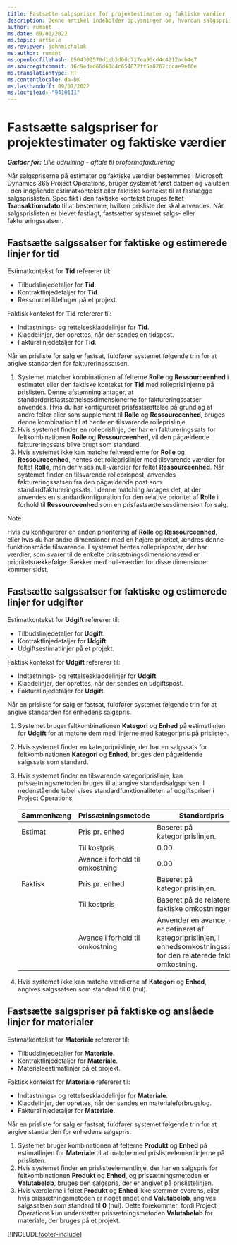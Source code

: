 ```yaml
---
title: Fastsætte salgspriser for projektestimater og faktiske værdier
description: Denne artikel indeholder oplysninger om, hvordan salgspriser til projektestimater og faktiske værdier fastlægges.
author: rumant
ms.date: 09/01/2022
ms.topic: article
ms.reviewer: johnmichalak
ms.author: rumant
ms.openlocfilehash: 6504302578d1eb3d00c717ea93cd4c4212acb4e7
ms.sourcegitcommit: 16c9eded66d60d4c654872ff5a0267cccae9ef0e
ms.translationtype: HT
ms.contentlocale: da-DK
ms.lasthandoff: 09/07/2022
ms.locfileid: "9410111"
---
```

# <a name="determine-sales-prices-for-project-estimates-and-actuals"></a>Fastsætte salgspriser for projektestimater og faktiske værdier

_**Gælder for:** Lille udrulning - aftale til proformafakturering_

Når salgspriserne på estimater og faktiske værdier bestemmes i Microsoft Dynamics 365 Project Operations, bruger systemet først datoen og valutaen i den indgående estimatkontekst eller faktiske kontekst til at fastlægge salgsprislisten. Specifikt i den faktiske kontekst bruges feltet **Transaktionsdato** til at bestemme, hvilken prisliste der skal anvendes. Når salgsprislisten er blevet fastlagt, fastsætter systemet salgs- eller faktureringssatsen.

## <a name="determining-sales-rates-on-actual-and-estimate-lines-for-time"></a>Fastsætte salgssatser for faktiske og estimerede linjer for tid

Estimatkontekst for **Tid** refererer til:

- Tilbudslinjedetaljer for **Tid**.
- Kontraktlinjedetaljer for **Tid**.
- Ressourcetildelinger på et projekt.

Faktisk kontekst for **Tid** refererer til:

- Indtastnings- og rettelseskladdelinjer for **Tid**.
- Kladdelinjer, der oprettes, når der sendes en tidspost.
- Fakturalinjedetaljer for **Tid**. 

Når en prisliste for salg er fastsat, fuldfører systemet følgende trin for at angive standarden for faktureringssatsen.

1. Systemet matcher kombinationen af felterne **Rolle** og **Ressourceenhed** i estimatet eller den faktiske kontekst for **Tid** med rolleprislinjerne på prislisten. Denne afstemning antager, at standardprisfastsættelsesdimensionerne for faktureringssatser anvendes. Hvis du har konfigureret prisfastsættelse på grundlag af andre felter eller som supplement til **Rolle** og **Ressourceenhed**, bruges denne kombination til at hente en tilsvarende rolleprislinje.
1. Hvis systemet finder en rolleprislinje, der har en faktureringssats for feltkombinationen **Rolle** og **Ressourceenhed**, vil den pågældende faktureringssats blive brugt som standard.
1. Hvis systemet ikke kan matche feltværdierne for **Rolle** og **Ressourceenhed**, hentes det rolleprislinjer med tilsvarende værdier for feltet **Rolle**, men der vises null-værdier for feltet **Ressourceenhed**. Når systemet finder en tilsvarende rolleprispost, anvendes faktureringssatsen fra den pågældende post som standardfaktureringssats. I denne matching antages det, at der anvendes en standardkonfiguration for den relative prioritet af **Rolle** i forhold til **Ressourceenhed** som en prisfastsættelsesdimension for salg.

> [!NOTE]
> Hvis du konfigurerer en anden prioritering af **Rolle** og **Ressourceenhed**, eller hvis du har andre dimensioner med en højere prioritet, ændres denne funktionsmåde tilsvarende. I systemet hentes rolleprisposter, der har værdier, som svarer til de enkelte prissætningsdimensionsværdier i prioritetsrækkefølge. Rækker med null-værdier for disse dimensioner kommer sidst.

## <a name="determining-sales-rates-on-actual-and-estimate-lines-for-expense"></a>Fastsætte salgssatser for faktiske og estimerede linjer for udgifter

Estimatkontekst for **Udgift** refererer til:

- Tilbudslinjedetaljer for **Udgift**.
- Kontraktlinjedetaljer for **Udgift**.
- Udgiftsestimatlinjer på et projekt.

Faktisk kontekst for **Udgift** refererer til:

- Indtastnings- og rettelseskladdelinjer for **Udgift**.
- Kladdelinjer, der oprettes, når der sendes en udgiftspost.
- Fakturalinjedetaljer for **Udgift**. 

Når en prisliste for salg er fastsat, fuldfører systemet følgende trin for at angive standarden for enhedens salgspris.

1. Systemet bruger feltkombinationen **Kategori** og **Enhed** på estimatlinjen for **Udgift** for at matche dem med linjerne med kategoripris på prislisten.
1. Hvis systemet finder en kategoriprislinje, der har en salgssats for feltkombinationen **Kategori** og **Enhed**, bruges den pågældende salgssats som standard.
1. Hvis systemet finder en tilsvarende kategoriprislinje, kan prissætningsmetoden bruges til at angive standardsalgsprisen. I nedenstående tabel vises standardfunktionaliteten af udgiftspriser i Project Operations.

    | Sammenhæng | Prissætningsmetode | Standardpris |
    | --- | --- | --- |
    | Estimat | Pris pr. enhed | Baseret på kategoriprislinjen. |
    |        | Til kostpris | 0.00 |
    |        | Avance i forhold til omkostning | 0.00 |
    | Faktisk | Pris pr. enhed | Baseret på kategoriprislinjen. |
    |        | Til kostpris | Baseret på de relaterede faktiske omkostninger. |
    |        | Avance i forhold til omkostning | Anvender en avance, der er defineret af kategoriprislinjen, i enhedsomkostningssatsen for den relaterede faktiske omkostning. |

1. Hvis systemet ikke kan matche værdierne af **Kategori** og **Enhed**, angives salgssatsen som standard til **0** (nul).

## <a name="determining-sales-rates-on-actual-and-estimate-lines-for-material"></a>Fastsætte salgspriser på faktiske og anslåede linjer for materialer

Estimatkontekst for **Materiale** refererer til:

- Tilbudslinjedetaljer for **Materiale**.
- Kontraktlinjedetaljer for **Materiale**.
- Materialeestimatlinjer på et projekt.

Faktisk kontekst for **Materiale** refererer til:

- Indtastnings- og rettelseskladdelinjer for **Materiale**.
- Kladdelinjer, der oprettes, når der sendes en materialeforbrugslog.
- Fakturalinjedetaljer for **Materiale**. 

Når en prisliste for salg er fastsat, fuldfører systemet følgende trin for at angive standarden for enhedens salgspris.

1. Systemet bruger kombinationen af felterne **Produkt** og **Enhed** på estimatlinjen for **Materiale** til at matche med prislisteelementlinjerne på prislisten.
1. Hvis systemet finder en prislisteelementlinje, der har en salgspris for feltkombinationen **Produkt** og **Enhed**, og prissætningsmetoden er **Valutabeløb**, bruges den salgspris, der er angivet på prislistelinjen. 
1. Hvis værdierne i feltet **Produkt** og **Enhed** ikke stemmer overens, eller hvis prissætningsmetoden er noget andet end **Valutabeløb**, angives salgssatsen som standard til **0** (nul). Dette forekommer, fordi Project Operations kun understøtter prissætningsmetoden **Valutabeløb** for materiale, der bruges på et projekt.

[!INCLUDE[footer-include](../../includes/footer-banner.md)]
